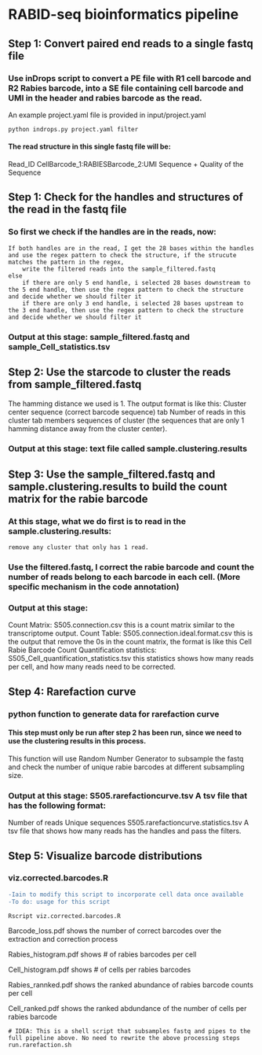 # RABID-seq bioinformatics pipeline

## Step 1: Convert paired end reads to a single fastq file

### Use inDrops script to convert a PE file with R1 cell barcode and R2 Rabies barcode, into a SE file containing cell barcode and UMI in the header and rabies barcode as the read.

An example project.yaml file is provided in input/project.yaml 

    python indrops.py project.yaml filter 
      
#### The read structure in this single fastq file will be:

Read_ID CellBarcode_1:RABIESBarcode_2:UMI
Sequence
+
Quality of the Sequence

## Step 1: Check for the handles and structures of the read in the fastq file
### So first we check if the handles are in the reads, now:
	If both handles are in the read, I get the 28 bases within the handles and use the regex pattern to check the structure, if the strucute matches the pattern in the regex,
		write the filtered reads into the sample_filtered.fastq
	else
		if there are only 5 end handle, i selected 28 bases downstream to the 5 end handle, then use the regex pattern to check the structure and decide whether we should filter it
		if there are only 3 end handle, i selected 28 bases upstream to the 3 end handle, then use the regex pattern to check the structure and decide whether we should filter it
### Output at this stage: sample_filtered.fastq and sample_Cell_statistics.tsv

## Step 2: Use the starcode to cluster the reads from sample_filtered.fastq
The hamming distance we used is 1.
The output format is like this: 
Cluster center sequence (correct barcode sequence) tab Number of reads in this cluster tab members sequences of cluster (the sequences that are only 1 hamming distance away from the cluster center).
### Output at this stage: text file called sample.clustering.results

## Step 3: Use the sample_filtered.fastq and sample.clustering.results to build the count matrix for the rabie barcode
### At this stage, what we do first is to read in the sample.clustering.results: 
	remove any cluster that only has 1 read.
### Use the filtered.fastq, I correct the rabie barcode and count the number of reads belong to each barcode in each cell. (More specific mechanism in the code annotation)

### Output at this stage: 
Count Matrix: S505.connection.csv this is a count matrix similar to the transcriptome output.
Count Table: S505.connection.ideal.format.csv this is the output that remove the 0s in the count matrix, the format is like this
Cell	Rabie Barcode	Count
Quantification statistics: S505_Cell_quantification_statistics.tsv this statistics shows how many reads per cell, and how many reads need to be corrected.

## Step 4: Rarefaction curve
### python function to generate data for rarefaction curve
#### This step must only be run after step 2 has been run, since we need to use the clustering results in this process.
This function will use Random Number Generator to subsample the fastq and check the number of unique rabie barcodes at different subsampling size.
### Output at this stage: S505.rarefactioncurve.tsv A tsv file that has the following format:
Number of reads	Unique sequences
S505.rarefactioncurve.statistics.tsv A tsv file that shows how many reads has the handles and pass the filters.



## Step 5: Visualize barcode distributions
### **viz.corrected.barcodes.R**

```diff
-Iain to modify this script to incorporate cell data once available
-To do: usage for this script
```

```R
Rscript viz.corrected.barcodes.R 

```

Barcode_loss.pdf shows the number of correct barcodes over the extraction and correction process

Rabies_histogram.pdf shows # of rabies barcodes per cell

Cell_histogram.pdf shows # of cells per rabies barcodes

Rabies_rannked.pdf shows the ranked abundance of rabies barcode counts per cell

Cell_ranked.pdf shows the ranked abdundance of the number of cells per rabies barcode

```shell
# IDEA: This is a shell script that subsamples fastq and pipes to the full pipeline above. No need to rewrite the above processing steps
run.rarefaction.sh

```



